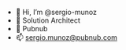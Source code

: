 - 👋 Hi, I’m @sergio-munoz
- 👀 Solution Architect
- 🌱 Pubnub
- 📫 sergio.munoz@pubnub.com

<!---
sergio-munoz/sergio-munoz is a ✨ special ✨ repository because its `README.md` (this file) appears on your GitHub profile.
You can click the Preview link to take a look at your changes.
--->
